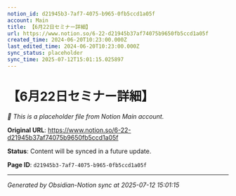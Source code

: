 ```yaml
---
notion_id: d21945b3-7af7-4075-b965-0fb5ccd1a05f
account: Main
title: 【6月22日セミナー詳細】
url: https://www.notion.so/6-22-d21945b37af74075b9650fb5ccd1a05f
created_time: 2024-06-20T10:23:00.000Z
last_edited_time: 2024-06-20T10:23:00.000Z
sync_status: placeholder
sync_time: 2025-07-12T15:01:15.025897
---
```


# 【6月22日セミナー詳細】

*🔄 This is a placeholder file from Notion Main account.*

**Original URL**: https://www.notion.so/6-22-d21945b37af74075b9650fb5ccd1a05f

**Status**: Content will be synced in a future update.

**Page ID**: `d21945b3-7af7-4075-b965-0fb5ccd1a05f`

---

*Generated by Obsidian-Notion sync at 2025-07-12 15:01:15*
